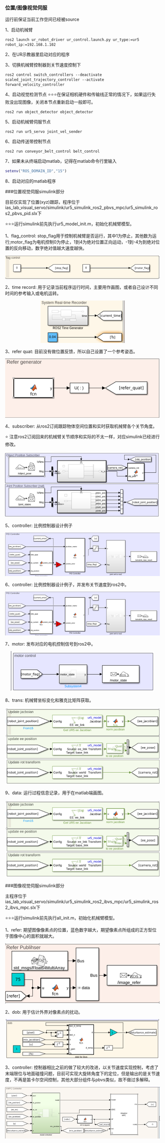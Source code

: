 ### 位置/图像视觉伺服

运行前保证当前工作空间已经被source

1、启动机械臂
```shell
ros2 launch ur_robot_driver ur_control.launch.py ur_type:=ur5 robot_ip:=192.168.1.102
```
2、在UR示教器里启动对应的程序

3、切换机械臂控制器到关节速度控制下
```shell
ros2 control switch_controllers --deactivate scaled_joint_trajectory_controller --activate forward_velocity_controller
```
4、启动视觉检测节点
⭐⭐⭐在保证相机硬件和传输线正常的情况下，如果运行失败没出现图像，关闭本节点重新启动一般即可。
```shell
ros2 run object_detector object_detector
```

5、启动机械臂伺服节点
```shell
ros2 run ur5_servo joint_vel_sender
```

6、启动传送带控制节点
```shell
ros2 run conveyor_belt_control belt_control
```
7、如果未从终端启动matlab，记得在matlab命令行里输入
```matlab
setenv("ROS_DOMAIN_ID","15")
```
8、启动对应的matlab程序

###位置视觉伺服simulink部分

目前仅实现了位置(xyz)跟踪，程序位于ias_lab_visual_servo/simulink/ur5_simulink_ros2_pbvs_mpc/ur5_simulink_ros2_pbvs_pid.slx下

⭐⭐⭐运行simulink前先执行ur5_model_init.m，初始化机械臂模型。

1、flag_control: stop_flag用于控制机械臂是否运行，其中1为停止，其他数为运行;motor_flag为电机控制0为停止，1到4为绝对位置正向运动，-1到-4为到绝对位置的反向移动，数字绝对值越大速度越快。
<p align="center">
<img src="doc/pbvs_flag.png">
</p>
2、time record: 用于记录当前程序运行时间，主要用作画图，或者自己设计不同时间的参考输入或电机运转。
<p align="center">
<img src="doc/pbvs_time.png">
</p>
3、refer quat: 目前没有做位置反馈，所以自己设置了一个参考姿态。
<p align="center">
<img src="doc/pbvs_refer_quat.png">
</p>
4、subscriber: 从ros2订阅跟踪物体空间位置和实时获取机械臂各个关节角度。

⭐ 注意ros2订阅回来的机械臂关节顺序和实际的不太一样，对应simulink已经进行修改。

<p align="center">
<img src="doc/pbvs_sub.png">
</p>

5、controller: 比例控制器设计例子

<p align="center">
<img src="doc/pbvs_controller.png">
</p>

6、controller: 比例控制器设计例子，并发布关节速度到ros2中。

<p align="center">
<img src="doc/pbvs_controller.png">
</p>

7、motor: 发布对应的电机控制信号到ros2中。

<p align="center">
<img src="doc/pbvs_motor.png">
</p>

8、trans: 机械臂坐标变化和雅克比矩阵获取。
<p align="center">
<img src="doc/pbvs_trans.png">
</p>

9、data: 运行过程信息记录，用于在matlab端画图。
<p align="center">
<img src="doc/pbvs_trans.png">
</p>


###图像视觉伺服simulink部分

主程序位于ias_lab_visual_servo/simulink/ur5_simulink_ros2_ibvs_mpc/ur5_simulink_ros2_ibvs_mpc.slx下

⭐⭐⭐运行simulink前先执行all_init.m，初始化机械臂模型。

1、refer: 期望图像像素点的位置，蓝色数字越大，期望像素点所组成的正方型位于图像中心的面积就越大。
<p align="center">
<img src="doc/ibvs_refer.png">
</p>
2、dob: 用于估计外界对像素点的扰动。
<p align="center">
<img src="doc/ibvs_dob.png">
</p>
3、controller: 控制器相比之前的做了较大的改进，以关节速度实现控制，考虑了末端限位与地面碰撞问题，目前可实现大旋转角度下的定位，但是输出的是关节速度，不再是笛卡尔空间控制，其他大部分组件与pbvs类似，故不做过多解释。
<p align="center">
<img src="doc/ibvs_controller.png">
</p>
